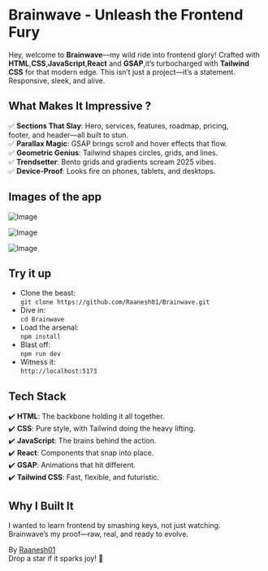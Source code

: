 # Brainwave - Unleash the Frontend Fury

Hey, welcome to **Brainwave**—my wild ride into frontend glory! Crafted with **HTML**,**CSS**,**JavaScript**,**React** and **GSAP**,it’s turbocharged with **Tailwind CSS** for that modern edge. This isn’t just a project—it’s a statement. Responsive, sleek, and alive.
 
## What Makes It Impressive ?
✅ **Sections That Slay**: Hero, services, features, roadmap, pricing,  
  footer, and header—all built to stun.  
✅ **Parallax Magic**: GSAP brings scroll and hover effects that flow.  
✅ **Geometric Genius**: Tailwind shapes circles, grids, and lines.  
✅ **Trendsetter**: Bento grids and gradients scream 2025 vibes.  
✅ **Device-Proof**: Looks fire on phones, tablets, and desktops.

## Images of the app

![Image](https://github.com/user-attachments/assets/9eeabc77-d58c-4c33-9127-4245f2d98854)

![Image](https://github.com/user-attachments/assets/714b2339-e4da-40eb-8108-2a07f1934b81)

![Image](https://github.com/user-attachments/assets/cff86bfa-96ed-4588-ab8a-eee571815d06)


## Try it up
- Clone the beast:  
  `git clone https://github.com/Raanesh01/Brainwave.git`  
- Dive in:  
  `cd Brainwave`  
- Load the arsenal:  
  `npm install`  
- Blast off:  
  `npm run dev`  
- Witness it:  
  `http://localhost:5173`

## Tech Stack
✔️ **HTML**: The backbone holding it all together.  
✔️ **CSS**: Pure style, with Tailwind doing the heavy lifting.  
✔️ **JavaScript**: The brains behind the action.  
✔️ **React**: Components that snap into place.  
✔️ **GSAP**: Animations that hit different.  
✔️ **Tailwind CSS**: Fast, flexible, and futuristic.

## Why I Built It
I wanted to learn frontend by smashing keys, not just watching.  
Brainwave’s my proof—raw, real, and ready to evolve.

By [Raanesh01](https://github.com/Raanesh01)  
Drop a star if it sparks joy! 🌟
